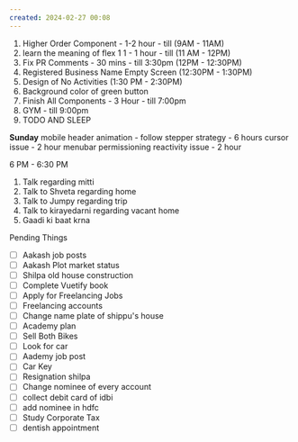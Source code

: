 ```yaml
---
created: 2024-02-27 00:08
---
```


1. Higher Order Component - 1-2 hour - till (9AM - 11AM)
2. learn the meaning of flex 1 1 - 1 hour - till (11 AM - 12PM)
3. Fix PR Comments - 30 mins - till 3:30pm (12PM - 12:30PM)
4. Registered Business Name Empty Screen (12:30PM - 1:30PM)
5. Design of No Activities (1:30 PM - 2:30PM)
6. Background color of green button
7. Finish All Components  - 3 Hour - till 7:00pm
8. GYM - till 9:00pm
9. TODO AND SLEEP


**Sunday**
mobile header animation - follow stepper strategy - 6 hours
cursor issue - 2 hour
menubar permissioning reactivity issue - 2 hour



6 PM - 6:30 PM 
1. Talk regarding mitti
3. Talk to Shveta regarding home
4. Talk to Jumpy regarding trip
5. Talk to kirayedarni regarding vacant home
6. Gaadi ki baat krna

Pending Things


- [ ] Aakash job posts
- [ ] Aakash Plot market status
- [ ] Shilpa old house construction
- [ ] Complete Vuetify book
- [ ] Apply for Freelancing Jobs
- [ ] Freelancing accounts
- [ ] Change name plate of shippu's house 
- [ ] Academy plan 
- [ ] Sell Both Bikes
- [ ] Look for car
- [ ] Aademy job post
- [ ] Car Key 
- [ ] Resignation shilpa
- [ ] Change nominee of every account
- [ ] collect debit card of idbi
- [ ] add nominee in hdfc 
- [ ] Study Corporate Tax
- [ ] dentish appointment 